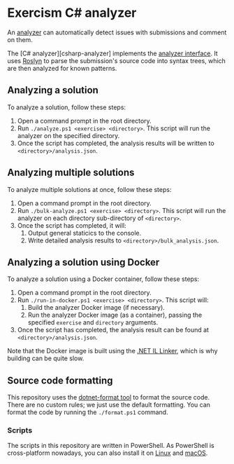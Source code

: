 # Exercism C# analyzer

An [analyzer][analyzer-introduction] can automatically detect issues with submissions and comment on them.

The [C# analyzer][csharp-analyzer] implements the [analyzer interface][analyzer-interface]. It uses [Roslyn][roslyn] to parse the submission's source code into syntax trees, which are then analyzed for known patterns.

## Analyzing a solution

To analyze a solution, follow these steps:

1. Open a command prompt in the root directory.
1. Run `./analyze.ps1 <exercise> <directory>`. This script will run the analyzer on the specified directory.
1. Once the script has completed, the analysis results will be written to `<directory>/analysis.json`.

## Analyzing multiple solutions

To analyze multiple solutions at once, follow these steps:

1. Open a command prompt in the root directory.
1. Run `./bulk-analyze.ps1 <exercise> <directory>`. This script will run the analyzer on each directory sub-directory of `<directory>`.
1. Once the script has completed, it will:
   1. Output general staticics to the console.
   1. Write detailed analysis results to `<directory>/bulk_analysis.json`.

## Analyzing a solution using Docker

To analyze a solution using a Docker container, follow these steps:

1. Open a command prompt in the root directory.
1. Run `./run-in-docker.ps1 <exercise> <directory>`. This script will:
   1. Build the analyzer Docker image (if necessary).
   1. Run the analyzer Docker image (as a container), passing the specified `exercise` and `directory` arguments.
1. Once the script has completed, the analysis result can be found at `<directory>/analysis.json`.

Note that the Docker image is built using the [.NET IL Linker](https://github.com/dotnet/core/blob/master/samples/linker-instructions.md#using-the-net-il-linker), which is why building can be quite slow.

## Source code formatting

This repository uses the [dotnet-format tool](https://github.com/dotnet/format/) to format the source code. There are no custom rules; we just use the default formatting. You can format the code by running the `./format.ps1` command.

### Scripts

The scripts in this repository are written in PowerShell. As PowerShell is cross-platform nowadays, you can also install it on [Linux](https://docs.microsoft.com/en-us/powershell/scripting/install/installing-powershell-core-on-linux?view=powershell-6) and [macOS](https://docs.microsoft.com/en-us/powershell/scripting/install/installing-powershell-core-on-macos?view=powershell-6).

[analyzer-introduction]: https://github.com/exercism/automated-analysis/blob/master/docs/analyzers/introduction.md
[analyzer-interface]: https://github.com/exercism/automated-analysis/blob/master/docs/analyzers/interface.md
[roslyn]: https://docs.microsoft.com/nl-nl/dotnet/csharp/roslyn-sdk/
